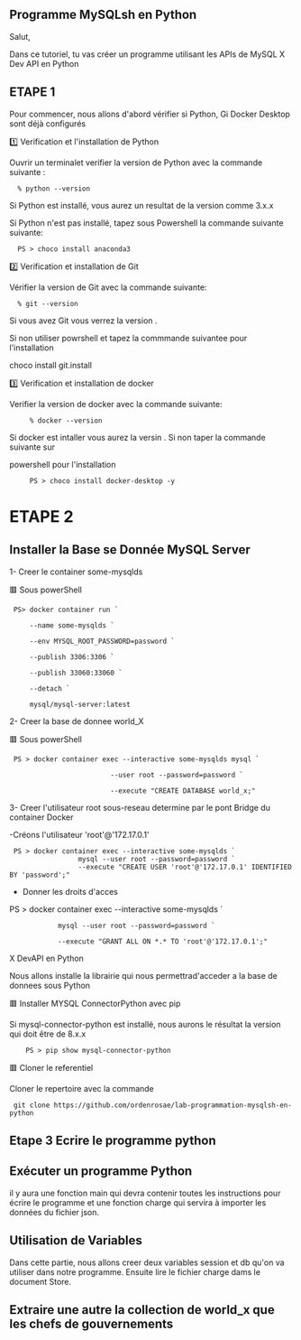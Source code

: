 
## Programme MySQLsh en Python

Salut,

Dans ce tutoriel, tu vas créer un programme utilisant les APIs de MySQL X Dev API en Python


## ETAPE 1
Pour commencer, nous allons d'abord vérifier si Python, Gi Docker Desktop sont déjà configurés

1️⃣ Verification et l'installation de Python


Ouvrir un terminalet verifier la version de Python avec la commande suivante :


      % python --version



Si Python est installé, vous aurez un resultat de la version comme 3.x.x


Si Python n'est pas installé, tapez sous Powershell la commande suivante suivante:


      PS > choco install anaconda3



2️⃣ Verification et installation de Git


Vérifier la version de Git avec la commande suivante:


      % git --version


Si vous avez Git vous verrez la version .


Si non utiliser powrshell et tapez la commmande suivantee pour l'installation



choco install git.install


3️⃣ Verification et installation de docker


Verifier la version de docker avec la commande suivante:



         % docker --version


Si docker est intaller vous aurez la versin . Si non taper la commande suivante sur


powershell pour l'installation


         PS > choco install docker-desktop -y


# ETAPE 2


## Installer la Base se Donnée MySQL Server


1- Creer le container some-mysqlds


🟥 Sous powerShell


     PS> docker container run `
     
         --name some-mysqlds `
         
         --env MYSQL_ROOT_PASSWORD=password `
         
         --publish 3306:3306 `
         
         --publish 33060:33060 `
         
         --detach `
         
         mysql/mysql-server:latest
  



         
         
 2- Creer la base de donnee world_X
 
 
🟥 Sous powerShell


     PS > docker container exec --interactive some-mysqlds mysql `

                             --user root --password=password `
                        
                             --execute "CREATE DATABASE world_x;"
                        
                        
 3- Creer l'utilisateur root sous-reseau determine par le pont Bridge du container Docker
 
 
 -Créons l'utilisateur 'root'@'172.17.0.1'
 
 
     PS > docker container exec --interactive some-mysqlds `
                     mysql --user root --password=password `
                     --execute "CREATE USER 'root'@'172.17.0.1' IDENTIFIED BY 'password';"
                
                
 - Donner les droits d'acces 
 
 
 PS > docker container exec --interactive some-mysqlds `
 
                mysql --user root --password=password `
                
                --execute "GRANT ALL ON *.* TO 'root'@'172.17.0.1';"
                
                
 X DevAPI en Python
 
 
Nous allons installe la librairie qui nous permettrad'acceder a la base de donnees sous Python


🟥 Installer MYSQL ConnectorPython avec pip

Si mysql-connector-python est installé, nous aurons le résultat la version qui doit être de 8.x.x


        PS > pip show mysql-connector-python   
     
     
 🟥 Cloner le referentiel
 
 
 Cloner le repertoire avec la commande 
 
 
     git clone https://github.com/ordenrosae/lab-programmation-mysqlsh-en-python



## Etape 3 Ecrire le programme python


## Exécuter un programme Python

il y aura  une fonction main qui devra contenir  toutes les instructions pour écrire le programme et une fonction charge qui servira  à importer les données du fichier json.


## Utilisation de Variables
Dans cette partie, nous allons creer deux variables session et db qu'on va utiliser dans notre programme. Ensuite lire le fichier charge dams le document Store.

## Extraire une autre la collection de world_x que les chefs de gouvernements












   





 
 
 
 
 
                
                
 
 
 
 
                
                
  
 
 
 
 
                        
                        
                        
































